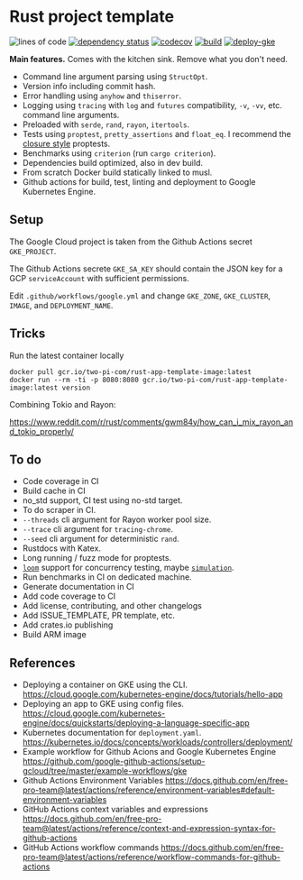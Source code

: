 # Rust project template

![lines of code](https://img.shields.io/tokei/lines/github/recmo/rust-app-template)
[![dependency status](https://deps.rs/repo/github/recmo/rust-app-template/status.svg)](https://deps.rs/repo/github/recmo/rust-app-template)
[![codecov](https://img.shields.io/codecov/c/github/recmo/rust-app-template)](https://codecov.io/gh/Recmo/rust-app-template)
[![build](https://img.shields.io/github/workflow/status/recmo/rust-app-template/build)](https://github.com/Recmo/rust-app-template/actions?query=workflow%3Abuild)
[![deploy-gke](https://img.shields.io/github/workflow/status/recmo/rust-app-template/deploy-gke)](https://github.com/Recmo/rust-app-template/actions?query=workflow%3Adeploy-gke)

**Main features.** Comes with the kitchen sink. Remove what you don't need.

* Command line argument parsing using `StructOpt`.
* Version info including commit hash.
* Error handling using `anyhow` and `thiserror`.
* Logging using `tracing` with `log` and `futures` compatibility, `-v`, `-vv`, etc. command line arguments.
* Preloaded with `serde`, `rand`, `rayon`, `itertools`.
* Tests using `proptest`, `pretty_assertions` and `float_eq`. I recommend the [closure style](https://docs.rs/proptest/0.10.1/proptest/macro.proptest.html#closure-style-invocation) proptests.
* Benchmarks using `criterion` (run `cargo criterion`).
* Dependencies build optimized, also in dev build.
* From scratch Docker build statically linked to musl.
* Github actions for build, test, linting and deployment to Google Kubernetes Engine.
## Setup

The Google Cloud project is taken from the Github Actions secret `GKE_PROJECT`.

The Github Actions secrete `GKE_SA_KEY` should contain the JSON key for a GCP `serviceAccount` with sufficient permissions.

Edit `.github/workflows/google.yml` and change `GKE_ZONE`, `GKE_CLUSTER`, `IMAGE`, and `DEPLOYMENT_NAME`.

## Tricks

Run the latest container locally

```
docker pull gcr.io/two-pi-com/rust-app-template-image:latest
docker run --rm -ti -p 8080:8080 gcr.io/two-pi-com/rust-app-template-image:latest version
```

Combining Tokio and Rayon:

<https://www.reddit.com/r/rust/comments/gwm84y/how_can_i_mix_rayon_and_tokio_properly/>

## To do

* Code coverage in CI
* Build cache in CI
* no_std support, CI test using no-std target.
* To do scraper in CI.
* `--threads` cli argument for Rayon worker pool size.
* `--trace` cli argument for `tracing-chrome`.
* `--seed` cli argument for deterministic `rand`.
* Rustdocs with Katex.
* Long running / fuzz mode for proptests.
* [`loom`](https://crates.io/crates/loom) support for concurrency testing, maybe [`simulation`](https://github.com/tokio-rs/simulation).
* Run benchmarks in CI on dedicated machine.
* Generate documentation in CI
* Add code coverage to CI
* Add license, contributing, and other changelogs
* Add ISSUE_TEMPLATE, PR template, etc.
* Add crates.io publishing
* Build ARM image

## References

* Deploying a container on GKE using the CLI.
  <https://cloud.google.com/kubernetes-engine/docs/tutorials/hello-app>
* Deploying an app to GKE using config files.
  <https://cloud.google.com/kubernetes-engine/docs/quickstarts/deploying-a-language-specific-app>
* Kubernetes documentation for `deployment.yaml`.
  <https://kubernetes.io/docs/concepts/workloads/controllers/deployment/>
* Example workflow for Github Acions and Google Kubernetes Engine
  <https://github.com/google-github-actions/setup-gcloud/tree/master/example-workflows/gke>
* Github Actions Environment Variables
  <https://docs.github.com/en/free-pro-team@latest/actions/reference/environment-variables#default-environment-variables>
* GitHub Actions context variables and expressions
  <https://docs.github.com/en/free-pro-team@latest/actions/reference/context-and-expression-syntax-for-github-actions>
* GitHub Actions workflow commands
  <https://docs.github.com/en/free-pro-team@latest/actions/reference/workflow-commands-for-github-actions>
